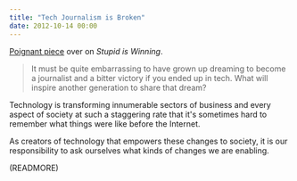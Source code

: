 ```yaml
---
title: "Tech Journalism is Broken"
date: 2012-10-14 00:00
---
```


[Poignant piece](http://stupidiswinning.tumblr.com/post/33563734252/tech-journalism-is-broken) over on _Stupid is Winning_.

> It must be quite embarrassing to have grown up dreaming to become a journalist and a bitter victory if you ended up in tech. What will inspire another generation to share that dream?

Technology is transforming innumerable sectors of business and every aspect of society at such a staggering rate that it's sometimes hard to remember what things were like before the Internet.

As creators of technology that empowers these changes to society, it is our responsibility to ask ourselves what kinds of changes we are enabling.

(READMORE)
